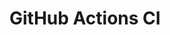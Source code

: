 # GitHub Actions CI




































































































































































































































































































































































































































































































































































































































































































































































































































































































































































































































































































































































































































































































































































































































































































































































































































































































































































































































































































































































































































































































































































































































































































































































































































































































































































































































































































































































































































































































































































































































































































































































































































































































































































































































































































































































